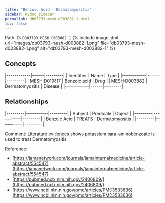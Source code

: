 ```yaml
---
title: "Benzoic Acid - Dermatomyositis"
sidebar: mydoc_sidebar
permalink: db03793-mesh-d003882-1.html
toc: false 
---
```



Path ID: `DB03793_MESH_D003882_1`
{% include image.html url="images/db03793-mesh-d003882-1.png" file="db03793-mesh-d003882-1.png" alt="db03793-mesh-d003882-1" %}

## Concepts

|------------|------|---------|
| Identifier | Name | Type    |
|------------|------|---------|
| MESH:D019817 | Benzoic acid | Drug |
| MESH:D003882 | Dermatomyositis | Disease |
|------------|------|---------|

## Relationships

|---------|-----------|---------|
| Subject | Predicate | Object  |
|---------|-----------|---------|
| Benzoic Acid | TREATS | Dermatomyositis |
|---------|-----------|---------|

Comment: Literature evidences shows potassium para-aminobenzoate is used to treat Dermatomyositis

Reference: 
  - [https://jamanetwork.com/journals/jamainternalmedicine/article-abstract/554547](https://jamanetwork.com/journals/jamainternalmedicine/article-abstract/554547)
  - [https://pubmed.ncbi.nlm.nih.gov/2406809/](https://pubmed.ncbi.nlm.nih.gov/2406809/)
  - [https://www.ncbi.nlm.nih.gov/pmc/articles/PMC3533636](https://www.ncbi.nlm.nih.gov/pmc/articles/PMC3533636)

